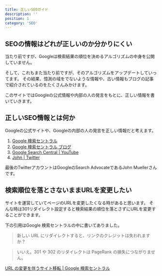 ```yaml
---
title: 正しいSEOガイド
description: ''
position: 1
category: 'SEO'
---
```

## SEOの情報はどれが正しいのか分かりにくい
当たり前ですが、Googleは検索結果の順位を決めるアルゴリズムの中身を公開していません。

そして、これもまた当たり前ですが、そのアルゴリズムをアップデートしていってます。
その結果、憶測の域をでないような情報や、古い情報もブログの記事で紹介されているのをたくさんみかけます。

このサイトではGoogleの公式情報や内部の人の発言をもとに、正しい情報を書いていきます。

## 正しいSEO情報とは何か
Googleの公式サイトや、Googleの内部の人の発言を正しい情報だと考えます。

1. [Google 検索セントラル](https://developers.google.com/search/?hl=JA)
1. [Google 検索セントラル ブログ](https://developers.google.com/search/blog?hl=ja)
1. [Google Search Central | YouTube](https://m.youtube.com/user/GoogleWebmasterHelp)
1. [John | Twitter](https://twitter.com/JohnMu)

最後のTwitterアカウントはGoogleのSearch AdvocateであるJohn Muellerさんです。

## 検索順位を落とさないままURLを変更したい
サイトを運営していてページのURLを変更したくなる時があると思います。
そんな時は301リダイレクト設定すると検索結果の順位を落とさずにURLを変更することができます。

下の引用はGoogle 検索セントラルの中に書いてありました。

> 新しい URL にリダイレクトすると、リンクのクレジットは失われますか？

> いいえ。301 や 302 のリダイレクトは PageRank の損失につながりません。

[URL の変更を伴うサイト移転 | Google 検索セントラル](https://developers.google.com/search/docs/advanced/crawling/site-move-with-url-changes?hl=ja)
